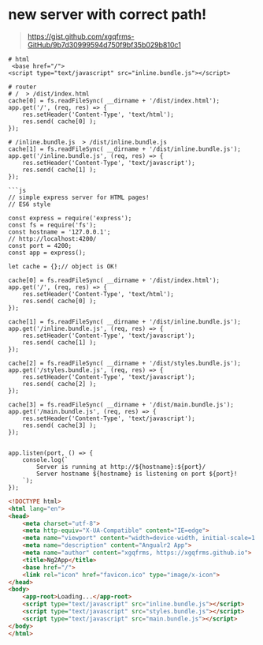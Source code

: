 # new server with correct path!

> https://gist.github.com/xgqfrms-GitHub/9b7d30999594d750f9bf35b029b810c1

```code
# html
 <base href="/">
<script type="text/javascript" src="inline.bundle.js"></script>

# router
# /  > /dist/index.html
cache[0] = fs.readFileSync( __dirname + '/dist/index.html');
app.get('/', (req, res) => {
    res.setHeader('Content-Type', 'text/html');
    res.send( cache[0] );
});

# /inline.bundle.js  > /dist/inline.bundle.js
cache[1] = fs.readFileSync( __dirname + '/dist/inline.bundle.js');
app.get('/inline.bundle.js', (req, res) => {
    res.setHeader('Content-Type', 'text/javascript');
    res.send( cache[1] );
});

```js
// simple express server for HTML pages!
// ES6 style

const express = require('express');
const fs = require('fs');
const hostname = '127.0.0.1';
// http://localhost:4200/
const port = 4200;
const app = express();

let cache = {};// object is OK!

cache[0] = fs.readFileSync( __dirname + '/dist/index.html');
app.get('/', (req, res) => {
    res.setHeader('Content-Type', 'text/html');
    res.send( cache[0] );
});

cache[1] = fs.readFileSync( __dirname + '/dist/inline.bundle.js');
app.get('/inline.bundle.js', (req, res) => {
    res.setHeader('Content-Type', 'text/javascript');
    res.send( cache[1] );
});

cache[2] = fs.readFileSync( __dirname + '/dist/styles.bundle.js');
app.get('/styles.bundle.js', (req, res) => {
    res.setHeader('Content-Type', 'text/javascript');
    res.send( cache[2] );
});

cache[3] = fs.readFileSync( __dirname + '/dist/main.bundle.js');
app.get('/main.bundle.js', (req, res) => {
    res.setHeader('Content-Type', 'text/javascript');
    res.send( cache[3] );
});


app.listen(port, () => {
    console.log(`
        Server is running at http://${hostname}:${port}/ 
        Server hostname ${hostname} is listening on port ${port}!
    `);
});
``` 
```html
<!DOCTYPE html>
<html lang="en">
<head>
    <meta charset="utf-8">
    <meta http-equiv="X-UA-Compatible" content="IE=edge">
    <meta name="viewport" content="width=device-width, initial-scale=1.0, minimum-scale=0.5, maximum-scale=3.0">
    <meta name="description" content="Angualr2 App">
    <meta name="author" content="xgqfrms, https://xgqfrms.github.io">
    <title>Ng2App</title>
    <base href="/">
    <link rel="icon" href="favicon.ico" type="image/x-icon">
</head>
<body>
    <app-root>Loading...</app-root>
    <script type="text/javascript" src="inline.bundle.js"></script>
    <script type="text/javascript" src="styles.bundle.js"></script>
    <script type="text/javascript" src="main.bundle.js"></script>
</body>
</html>

``` 

